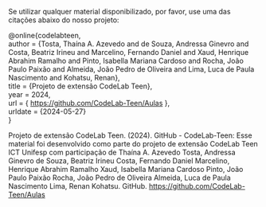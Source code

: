 Se utilizar qualquer material disponibilizado, por favor, use uma das citações abaixo do nosso projeto:

@online{codelabteen,<br />
  author = {Tosta, Thaína A. Azevedo and de Souza, Andressa Ginevro and Costa, Beatriz Irineu and Marcelino, Fernando Daniel and Xaud, Henrique Abrahim Ramalho and Pinto, Isabella Mariana Cardoso and Rocha, João Paulo Paixão and Almeida, João Pedro de Oliveira and Lima, Luca de Paula Nascimento and Kohatsu, Renan},<br />
  title = {Projeto de extensão CodeLab Teen},<br />
  year = 2024,<br />
  url = { https://github.com/CodeLab-Teen/Aulas },<br />
  urldate = {2024-05-27}<br />
}<br />

Projeto de extensão CodeLab Teen. (2024). GitHub - CodeLab-Teen: Esse material foi desenvolvido como parte do projeto de extensão CodeLab Teen ICT Unifesp com participação de Thaína A. Azevedo Tosta, Andressa Ginevro de Souza, Beatriz Irineu Costa, Fernando Daniel Marcelino, Henrique Abrahim Ramalho Xaud, Isabella Mariana Cardoso Pinto, João Paulo Paixão Rocha, João Pedro de Oliveira Almeida, Luca de Paula Nascimento Lima, Renan Kohatsu. GitHub. https://github.com/CodeLab-Teen/Aulas
